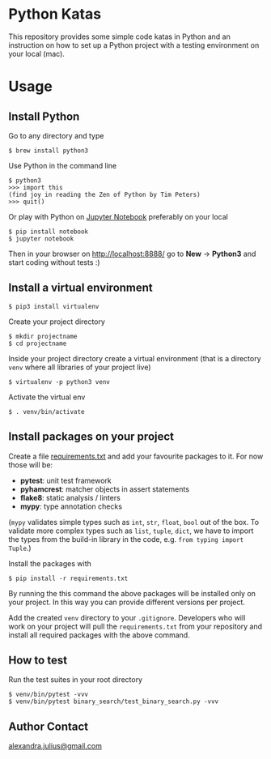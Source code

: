 # Python Katas
This repository provides some simple code katas in Python and an instruction on how to set up a Python project with a testing environment on your local (mac).

# Usage

## Install Python
Go to any directory and type
```
$ brew install python3
```
Use Python in the command line 
```
$ python3 
>>> import this
(find joy in reading the Zen of Python by Tim Peters)
>>> quit()
```
Or play with Python on [Jupyter Notebook](https://jupyter.org/install) preferably on your local
```
$ pip install notebook
$ jupyter notebook
```
Then in your browser on [http://localhost:8888/](http://localhost:8888/) go to **New** -> **Python3** and start coding without tests :)

## Install a virtual environment
```
$ pip3 install virtualenv
```
Create your project directory
```
$ mkdir projectname
$ cd projectname
```
Inside your project directory create a virtual environment (that is a directory `venv` where all libraries of your project live)
```
$ virtualenv -p python3 venv
```
Activate the virtual env
```
$ . venv/bin/activate
```

## Install packages on your project
Create a file [requirements.txt](https://github.com/alexandrajulius/pythonKatas/blob/master/requirements.txt) and add your favourite packages to it. For now those will be:
* **pytest**: unit test framework
* **pyhamcrest**: matcher objects in assert statements
* **flake8**: static analysis / linters
* **mypy**: type annotation checks 

(`mypy` validates simple types such as `int`, `str`, `float`, `bool` out of the box. To validate more complex types such as `list`, `tuple`, `dict`, we have to import the types from the build-in library in the code, e.g. `from typing import Tuple`.)

Install the packages with
```
$ pip install -r requirements.txt
```
By running the this command the above packages will be installed only on your project. In this way you can provide different versions per project.

Add the created `venv` directory to your `.gitignore`. Developers who will work on your project will pull the `requirements.txt` from your repository and install all required packages with the above command.

## How to test
Run the test suites in your root directory
```
$ venv/bin/pytest -vvv
$ venv/bin/pytest binary_search/test_binary_search.py -vvv
```

## Author Contact
[alexandra.julius@gmail.com](mailto:alexandra.julius@gmail.com)
